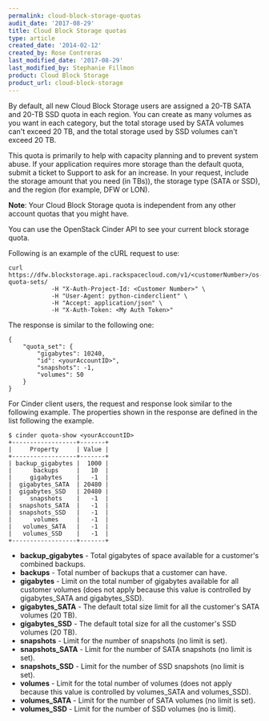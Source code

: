 ```yaml
---
permalink: cloud-block-storage-quotas
audit_date: '2017-08-29'
title: Cloud Block Storage quotas
type: article
created_date: '2014-02-12'
created_by: Rose Contreras
last_modified_date: '2017-08-29'
last_modified_by: Stephanie Fillmon
product: Cloud Block Storage
product_url: cloud-block-storage
---
```


By default, all new Cloud Block Storage users are assigned a 20-TB SATA and 20-TB SSD quota in each region. You can create as many volumes as you want in each category, but the total storage used by SATA volumes can't exceed 20 TB, and the total storage used by SSD volumes can't exceed 20 TB.

This quota is primarily to help with capacity planning and to prevent system abuse. If your application requires more storage than the default quota, submit a ticket to Support to ask for an increase. In your request, include the storage amount that you need (in TBs)), the storage type (SATA or SSD), and the region (for example, DFW or LON).

**Note**: Your Cloud Block Storage quota is independent from any other account quotas that you might have.

You can use the OpenStack Cinder API to see your current block storage quota.

Following is an example of the cURL request to use:

    curl https://dfw.blockstorage.api.rackspacecloud.com/v1/<customerNumber>/os-quota-sets/
                -H "X-Auth-Project-Id: <Customer Number>" \
                -H "User-Agent: python-cinderclient" \
                -H "Accept: application/json" \
                -H "X-Auth-Token: <My Auth Token>"

The response is similar to the following one:

    {
        "quota_set": {
            "gigabytes": 10240,
            "id": <yourAccountID>",
            "snapshots": -1,
            "volumes": 50
        }
    }

For Cinder client users, the request and response look similar to the following example. The properties shown in the response are defined in the list following the example.

    $ cinder quota-show <yourAccountID>
    +------------------+-------+
    |     Property     | Value |
    +------------------+-------+
    | backup_gigabytes |  1000 |
    |      backups     |   10  |
    |     gigabytes    |   -1  |
    |  gigabytes_SATA  | 20480 |
    |  gigabytes_SSD   | 20480 |
    |     snapshots    |   -1  |
    |  snapshots_SATA  |   -1  |
    |  snapshots_SSD   |   -1  |
    |      volumes     |   -1  |
    |   volumes_SATA   |   -1  |
    |   volumes_SSD    |   -1  |
    +------------------+-------+

- **backup_gigabytes** - Total gigabytes of space available for a customer's combined backups.
- **backups** - Total number of backups that a customer can have.
- **gigabytes** - Limit on the total number of gigabytes available for all customer volumes (does not apply because this value is controlled by gigabytes_SATA and gigabytes_SSD).
- **gigabytes_SATA** - The default total size limit for all the customer's SATA volumes (20 TB).
- **gigabytes_SSD** - The default total size for all the customer's SSD volumes (20 TB).
- **snapshots** - Limit for the number of snapshots (no limit is set).
- **snapshots_SATA** - Limit for the number of SATA snapshots (no limit is set).
- **snapshots_SSD** - Limit for the number of SSD snapshots (no limit is set).
- **volumes** - Limit for the total number of volumes (does not apply because this value is controlled by volumes_SATA and volumes_SSD).
- **volumes_SATA** - Limit for the number of SATA volumes (no limit is set).
- **volumes_SSD** - Limit for the number of SSD volumes (no is limit).
